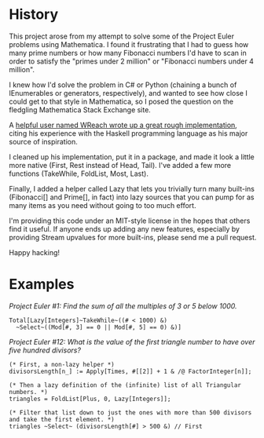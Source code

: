History
=======

This project arose from my attempt to solve some of the Project Euler
problems using Mathematica. I found it frustrating that I had to guess
how many prime numbers or how many Fibonacci numbers I'd have to scan
in order to satisfy the "primes under 2 million" or "Fibonacci numbers
under 4 million".

I knew how I'd solve the problem in C# or Python (chaining a bunch of
IEnumerables or generators, respectively), and wanted to see how close
I could get to that style in Mathematica, so I posed the question on
the fledgling Mathematica Stack Exchange site.

A [helpful user named WReach wrote up a great rough implementation][1],
citing his experience with the Haskell programming language as his
major source of inspiration.

I cleaned up his implementation, put it in a package, and made it look
a little more native (First, Rest instead of Head, Tail). I've added a
few more functions (TakeWhile, FoldList, Most, Last).

Finally, I added a helper called Lazy that lets you trivially
turn many built-ins (Fibonacci[] and Prime[], in fact) into lazy
sources that you can pump for as many items as you need without going
to too much effort.

I'm providing this code under an MIT-style license in the hopes that
others find it useful. If anyone ends up adding any new features,
especially by providing Stream upvalues for more built-ins, please
send me a pull request.

Happy hacking!

Examples
========
*Project Euler #1: Find the sum of all the multiples of 3 or 5 below 1000.*

```
Total[Lazy[Integers]~TakeWhile~((# < 1000) &)
  ~Select~((Mod[#, 3] == 0 || Mod[#, 5] == 0) &)]
```

*Project Euler #12: What is the value of the first triangle number to have over five hundred divisors?*

```
(* First, a non-lazy helper *)
divisorsLength[n_] := Apply[Times, #[[2]] + 1 & /@ FactorInteger[n]];

(* Then a lazy definition of the (infinite) list of all Triangular numbers. *)
triangles = FoldList[Plus, 0, Lazy[Integers]];

(* Filter that list down to just the ones with more than 500 divisors and take the first element. *)
triangles ~Select~ (divisorsLength[#] > 500 &) // First

```


  [1]: http://mathematica.stackexchange.com/a/885/178
